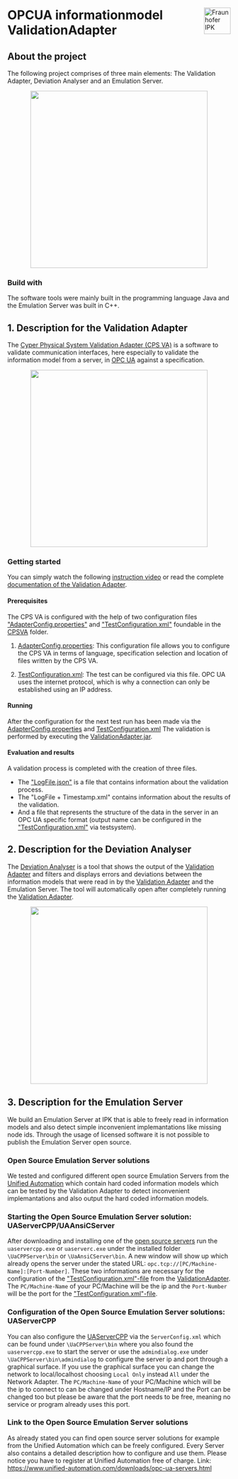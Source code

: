 #
<a href="https://www.ipk.fraunhofer.de/">
    <img src="https://www.ipk.fraunhofer.de/content/dam/ipk/IPK_Hauptseite/logos/logo-fraunhofer-ipk.png" align="right" height="60"  title="Fraunhofer IPK"/>
</a>

# OPCUA informationmodel ValidationAdapter

## About the project
The following project comprises of three main elements: The Validation Adapter, Deviation Analyser and an Emulation Server.

<p align="center">
    <img src="https://user-images.githubusercontent.com/83827677/149491215-196c68c5-e812-45a8-9de5-fabab7b66867.PNG" width="400" >
</p>

### Build with
The software tools were mainly built in the programming language Java and the Emulation Server was built in C++.

## 1. Description for the Validation Adapter
The [Cyper Physical System Validation Adapter (CPS VA)](https://github.com/ipkdeveloper/OPCUA-information-model-validation/tree/master/CPSVA) is a software to validate communication interfaces, here especially to validate the information model from a server, in [OPC UA](https://opcfoundation.org/) against a specification.

<p align="center">    
    <img src="https://user-images.githubusercontent.com/83827677/149491241-021b3b88-6eff-41a0-8877-359782e24dcc.PNG" width="400" >
</p>

### Getting started
You can simply watch the following [instruction video](https://github.com/ipkdeveloper/OPCUA-information-model-validation/blob/master/CPSVA/Instructions_video%20small.mp4) or read the complete [documentation of the Validation Adapter](https://github.com/ipkdeveloper/OPCUA-information-model-validation/blob/master/CPSVA/Instructions%20for%20the%20CPS%20Validation%20Adapter.docx).

#### Prerequisites
The CPS VA is configured with the help of two configuration files ["AdapterConfig.properties"](https://github.com/ipkdeveloper/OPCUA-information-model-validation/blob/master/CPSVA/AdapterConfig.properties) and ["TestConfiguration.xml"](https://github.com/ipkdeveloper/OPCUA-information-model-validation/blob/master/CPSVA/TestConfiguration.xml) foundable in the [CPSVA](https://github.com/ipkdeveloper/OPCUA-information-model-validation/tree/master/CPSVA) folder.

1. [AdapterConfig.properties](https://github.com/ipkdeveloper/OPCUA-information-model-validation/blob/master/CPSVA/AdapterConfig.properties): This configuration file allows you to configure the CPS VA in terms of language, specification selection and location of files written by the CPS VA.

2. [TestConfiguration.xml](https://github.com/ipkdeveloper/OPCUA-information-model-validation/blob/master/CPSVA/TestConfiguration.xml): The test can be configured via this file. OPC UA uses the internet protocol, which is why a connection can only be established using an IP address.

#### Running 
After the configuration for the next test run has been made via the [AdapterConfig.properties](https://github.com/ipkdeveloper/OPCUA-information-model-validation/blob/master/CPSVA/AdapterConfig.properties) and [TestConfiguration.xml](https://github.com/ipkdeveloper/OPCUA-information-model-validation/blob/master/CPSVA/TestConfiguration.xml) The validation is performed by executing the [ValidationAdapter.jar](https://github.com/ipkdeveloper/OPCUA-information-model-validation/blob/master/CPSVA/ValidationAdapter.jar).

#### Evaluation and results
A validation process is completed with the creation of three files. 
- The ["LogFile.json"](https://github.com/ipkdeveloper/OPCUA-information-model-validation/blob/master/CPSVA/logs/LogFile.json) is a file that contains information about the validation process.
- The "LogFile + Timestamp.xml" contains information about the results of the validation. 
- And a file that represents the structure of the data in the server in an OPC UA specific format (output name can be configured in the ["TestConfiguration.xml"](https://github.com/ipkdeveloper/OPCUA-information-model-validation/blob/master/CPSVA/TestConfiguration.xml) via testsystem). 

## 2. Description for the Deviation Analyser
The [Deviation Analyser](https://github.com/ipkdeveloper/OPCUA-information-model-validation/tree/master/CPSDA/DeviationAnalyse) is a tool that shows the output of the [Validation Adapter](https://github.com/ipkdeveloper/OPCUA-information-model-validation/tree/master/CPSVA) and filters and displays errors and deviations between the information models that were read in by the [Validation Adapter](https://github.com/ipkdeveloper/OPCUA-information-model-validation/tree/master/CPSVA) and the Emulation Server. The tool will automatically open after completely running the [Validation Adapter](https://github.com/ipkdeveloper/OPCUA-information-model-validation/tree/master/CPSVA).

<p align="center">    
    <img src="https://user-images.githubusercontent.com/83827677/149491255-f560f143-fd89-4c84-bb1f-79595221b354.png" width="400" >
</p>

## 3. Description for the Emulation Server
We build an Emulation Server at IPK that is able to freely read in information models and also detect simple inconvenient implemantations like missing node ids. Through the usage of licensed software it is not possible to publish the Emulation Server open source.

### Open Source Emulation Server solutions
We tested and configured different open source Emulation Servers from the [Unified Automation](https://www.unified-automation.com/) which contain hard coded information models which can be tested  by the Validation Adapter to detect inconvenient implemantations and also output the hard coded information models.

### Starting the Open Source Emulation Server solution: UAServerCPP/UAAnsiCServer

After downloading and installing one of the [open source servers](https://www.unified-automation.com/de/downloads/opc-ua-servers.html) run the `uaservercpp.exe` or `uaserverc.exe` under the installed folder `\UaCPPServer\bin` or `\UaAnsiCServer\bin`. A new window will show up which already opens the server under the stated URL: `opc.tcp://[PC/Machine-Name]:[Port-Number]`. These two informations are necessary for the configuration of the ["TestConfiguration.xml"-file](https://github.com/ipkdeveloper/OPCUA-information-model-validation/blob/master/CPSVA/TestConfiguration.xml) from the [ValidationAdapter](https://github.com/ipkdeveloper/OPCUA-information-model-validation/tree/master/CPSVA). The `PC/Machine-Name` of your PC/Machine will be the ip and the `Port-Number` will be the port for the ["TestConfiguration.xml"-file](https://github.com/ipkdeveloper/OPCUA-information-model-validation/blob/master/CPSVA/TestConfiguration.xml). 
  
 ### Configuration of the Open Source Emulation Server solutions: UAServerCPP
You can also configure the [UAServerCPP](https://www.unified-automation.com/de/downloads/opc-ua-servers.html) via the `ServerConfig.xml` which can be found under `\UaCPPServer\bin` where you also found the `uaservercpp.exe` to start the server or use the `admindialog.exe` under `\UaCPPServer\bin\admindialog` to configure the server ip and port through a graphical surface. If you use the graphical surface you can change the network to local/localhost choosing `Local Only` instead `All` under the Network Adapter. The `PC/Machine-Name` of your PC/Machine which will be the ip to connect to can be changed under Hostname/IP and the Port can be changed too but please be aware that the port needs to be free, meaning no service or program already uses this port.
  
### Link to the Open Source Emulation Server solutions
As already stated you can find open source server solutions for example from the Unified Automation which can be freely configured. Every Server also contains a detailed description how to configure and use them. Please notice you have to register at Unified Automation free of charge.
Link: https://www.unified-automation.com/downloads/opc-ua-servers.html
